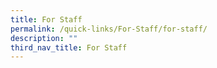 ```yaml
---
title: For Staff
permalink: /quick-links/For-Staff/for-staff/
description: ""
third_nav_title: For Staff
---
```

